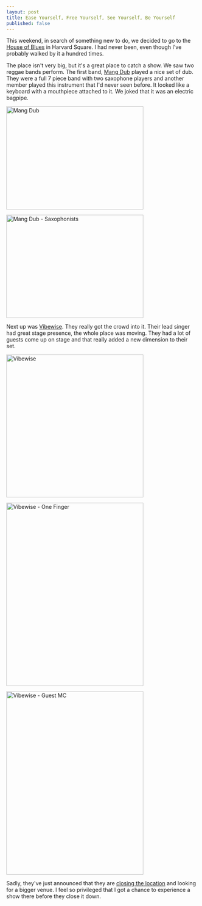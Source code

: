 ```yaml
---
layout: post
title: Ease Yourself, Free Yourself, See Yourself, Be Yourself
published: false
---
```

This weekend, in search of something new to do, we decided to go to the <a href="http://www.hob.com/venues/clubvenues/cambridge/">House of Blues</a> in Harvard Square.  I had never been, even though I've probably walked by it a hundred times.

The place isn't very big, but it's a great place to catch a show.  We saw two reggae bands perform.  The first band, <a href="http://www.mangdub.com">Mang Dub</a> played a nice set of dub.  They were a full 7 piece band with two saxophone players and another member played this instrument that I'd never seen before.  It looked like a keyboard with a mouthpiece attached to it.  We joked that it was an electric bagpipe.
<p class="centerPhoto"><img width="360" height="270" class="photo" alt="Mang Dub" src="/_images/mangdub1.jpg" /></p>
<p class="centerPhoto"><img width="360" height="270" class="photo" alt="Mang Dub - Saxophonists" src="/_images/mangdub2.jpg" /></p>
Next up was <a href="http://artists.mp3s.com/artists/130/vibewise.html">Vibewise</a>.  They really got the crowd into it.  Their lead singer had great stage presence, the whole place was moving.  They had a lot of guests come up on stage and that really added a new dimension to their set.
<p class="centerPhoto"><img width="360" height="374" class="photo" alt="Vibewise" src="/_images/vibewise1.jpg" /></p>
<p class="centerPhoto"><img width="360" height="480" class="photo" alt="Vibewise - One Finger" src="/_images/vibewise2.jpg" /></p>
<p class="centerPhoto"><img width="360" height="480" class="photo" alt="Vibewise - Guest MC" src="/_images/vibewise3.jpg" /></p>
Sadly, they've just announced that they are <a href="http://www.hob.com/venues/clubvenues/cambridge/announcement.asp">closing the location</a> and looking for a bigger venue.  I feel so privileged that I got a chance to experience a show there before they close it down.
